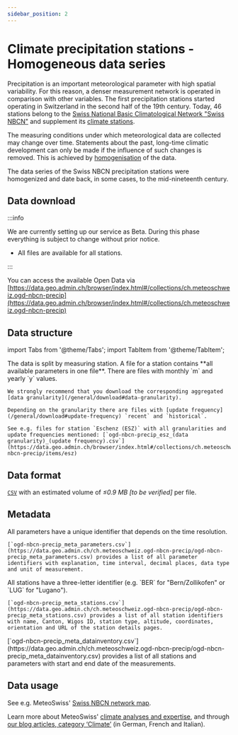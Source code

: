 ```yaml
---
sidebar_position: 2
---
```


# Climate precipitation stations - Homogeneous data series
Precipitation is an important meteorological parameter with high spatial variability. For this reason, a denser measurement network is operated in comparison with other variables. The first precipitation stations started operating in Switzerland in the second half of the 19th century. Today, 46 stations belong to the [Swiss National Basic Climatological Network "Swiss NBCN"](https://www.meteoswiss.admin.ch/weather/measurement-systems/land-based-stations/swiss-national-basic-climatological-network.html) and supplement its [climate stations](https://opendatadocs.meteoswiss.ch/c-climate-data/c1-climate-stations_homogeneous).

The measuring conditions under which meteorological data are collected may change over time. Statements about the past, long-time climatic development can only be made if the influence of such changes is removed. This is achieved by [homogenisation](https://www.meteoswiss.admin.ch/climate/climate-change/changes-in-temperature-precipitation-and-sunshine/homogeneous-data-series-since-1864/homogenisation-of-series-of-climatic-measurements.html) of the data.

The data series of the Swiss NBCN precipitation stations were homogenized and date back, in some cases, to the mid-nineteenth century.

## Data download

:::info

We are currently setting up our service as Beta. During this phase everything is subject to change without prior notice.
- All files are available for all stations.

:::

You can access the available Open Data via [https://data.geo.admin.ch/browser/index.html#/collections/ch.meteoschweiz.ogd-nbcn-precip](https://data.geo.admin.ch/browser/index.html#/collections/ch.meteoschweiz.ogd-nbcn-precip)

## Data structure

import Tabs from '@theme/Tabs';
import TabItem from '@theme/TabItem';

<Tabs queryString="data-structure">
  <TabItem value="files-per-station" label="Files per station">
    The data is split by measuring station. A file for a station contains **all available parameters in one file**. There are files with monthly `m` and yearly `y` values.

    We strongly recommend that you download the corresponding aggregated [data granularity](/general/download#data-granularity).
   
    Depending on the granularity there are files with [update frequency](/general/download#update-frequency) `recent` and `historical`.
    
    See e.g. files for station `Eschenz (ESZ)` with all granularities and update frequencies mentioned: [`ogd-nbcn-precip_esz_(data granularity)_(update frequency).csv`](https://data.geo.admin.ch/browser/index.html#/collections/ch.meteoschweiz.ogd-nbcn-precip/items/esz)
  </TabItem>
</Tabs>

## Data format

[`CSV`](https://opendatadocs.meteoswiss.ch/general/download#column-separators-and-decimal-dividers) with an estimated volume of *≤0.9 MB [to be verified]* per file.

## Metadata

<Tabs queryString="metadata">
  <TabItem value="parameters" label="Parameter">
    All parameters have a unique identifier that depends on the time resolution.
    
    [`ogd-nbcn-precip_meta_parameters.csv`](https://data.geo.admin.ch/ch.meteoschweiz.ogd-nbcn-precip/ogd-nbcn-precip_meta_parameters.csv) provides a list of all parameter identifiers with explanation, time interval, decimal places, data type and unit of measurement.
  </TabItem>
  <TabItem value="stations" label="Stations">
    All stations have a three-letter identifier (e.g. `BER` for "Bern/Zollikofen" or `LUG` for "Lugano").
    
    [`ogd-nbcn-precip_meta_stations.csv`](https://data.geo.admin.ch/ch.meteoschweiz.ogd-nbcn-precip/ogd-nbcn-precip_meta_stations.csv) provides a list of all station identifiers with name, Canton, Wigos ID, station type, altitude, coordinates, orientation and URL of the station details pages.
  </TabItem>
  <TabItem value="data-inventory" label="Data inventory">
    [`ogd-nbcn-precip_meta_datainventory.csv`](https://data.geo.admin.ch/ch.meteoschweiz.ogd-nbcn-precip/ogd-nbcn-precip_meta_datainventory.csv) provides a list of all stations and parameters with start and end date of the measurements.
  </TabItem>
</Tabs>

## Data usage

See e.g. MeteoSwiss' [Swiss NBCN network map](https://www.meteoswiss.admin.ch/services-and-publications/applications/measurement-values-and-measuring-networks.html#param=messnetz-klima&lang=en&table=false&compare=y).

Learn more about MeteoSwiss' [climate analyses and expertise](https://www.meteoswiss.admin.ch/services-and-publications/service/weather-and-climate-products/climate-analyses-and-expertise.html), and through [our blog articles, category ‘Climate’](https://www.meteoschweiz.admin.ch/ueber-uns/meteoschweiz-blog.html#order=date-desc&page=1&pageGroup=blog-article&tenant=mchweb&category=climate) (in German, French and Italian).
